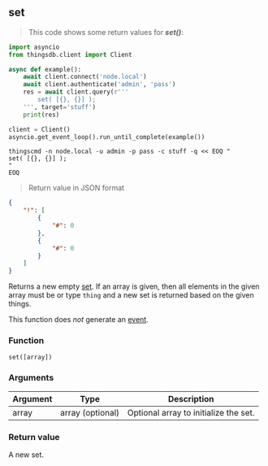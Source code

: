## set

> This code shows some return values for ***set()***:

```python
import asyncio
from thingsdb.client import Client

async def example():
    await client.connect('node.local')
    await client.authenticate('admin', 'pass')
    res = await client.query(r'''
        set( [{}, {}] );
    ''', target='stuff')
    print(res)

client = Client()
asyncio.get_event_loop().run_until_complete(example())
```

```shell
thingscmd -n node.local -u admin -p pass -c stuff -q << EOQ "
set( [{}, {}] );
"
EOQ
```

> Return value in JSON format

```json
{
    "!": [
        {
            "#": 0
        },
        {
            "#": 0
        }
    ]
}
```

Returns a new empty [set](#set). If an array is given, then all elements in the
given array must be or type `thing` and a new set is returned based on the
given things.

This function does *not* generate an [event](#events).

### Function
`set([array])`

### Arguments
Argument | Type | Description
-------- | ---- | -----------
array | array (optional) | Optional array to initialize the set.

### Return value
A new set.
